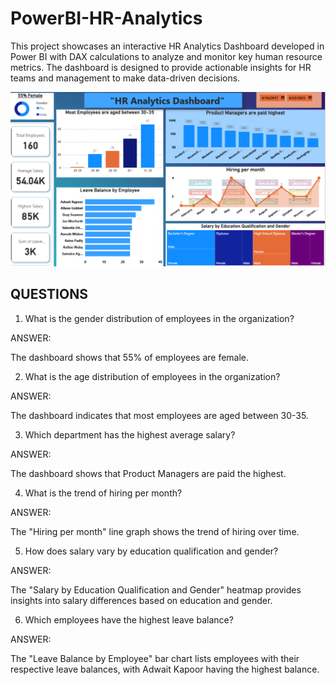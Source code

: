 # PowerBI-HR-Analytics

This project showcases an interactive HR Analytics Dashboard developed in Power BI with 
DAX calculations to analyze and monitor key human resource metrics.
The dashboard is designed to provide actionable insights for HR teams and management to make data-driven decisions.

![HR DATA DASHBOARD](https://github.com/yusra-20/PowerBI-HR-Analytics/blob/main/HR%20data%20visuals.png)


## QUESTIONS

1. What is the gender distribution of employees in the organization?

ANSWER:     

The dashboard shows that 55% of employees are female.

2. What is the age distribution of employees in the organization?
 
ANSWER: 

The dashboard indicates that most employees are aged between 30-35.

3. Which department has the highest average salary?
   
ANSWER: 

The dashboard shows that Product Managers are paid the highest.

4. What is the trend of hiring per month?
   
ANSWER: 

The "Hiring per month" line graph shows the trend of hiring over time.

5. How does salary vary by education qualification and gender?
   
ANSWER: 

The "Salary by Education Qualification and Gender" heatmap provides insights into salary differences based on education and gender.

6. Which employees have the highest leave balance?

ANSWER: 

The "Leave Balance by Employee" bar chart lists employees with their respective leave balances, with Adwait Kapoor having the highest balance.

